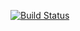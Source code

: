 [![Build Status](https://app.travis-ci.com/Ishmael-sikhikhi/waiter_webapp.svg?branch=main)](https://app.travis-ci.com/Ishmael-sikhikhi/waiter_webapp)
